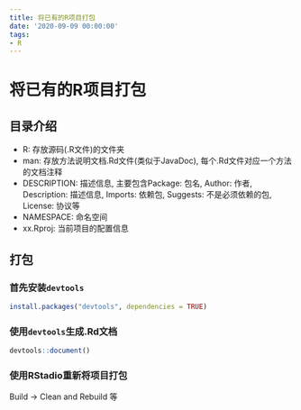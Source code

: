 ```yaml
---
title: 将已有的R项目打包
date: '2020-09-09 00:00:00'
tags:
- R
---
```

# 将已有的R项目打包

## 目录介绍
- R: 存放源码(.R文件)的文件夹
- man: 存放方法说明文档.Rd文件(类似于JavaDoc), 每个.Rd文件对应一个方法的文档注释
- DESCRIPTION: 描述信息, 主要包含Package: 包名, Author: 作者, Description: 描述信息, Imports: 依赖包, Suggests: 不是必须依赖的包, License: 协议等
- NAMESPACE: 命名空间
- xx.Rproj: 当前项目的配置信息

## 打包

### 首先安装`devtools`

```R
install.packages("devtools", dependencies = TRUE)
```

### 使用`devtools`生成.Rd文档

```R
devtools::document()
```

### 使用RStadio重新将项目打包


Build -> Clean and Rebuild 等
